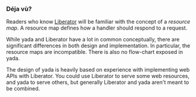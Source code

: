 ### Déja vù?

Readers who know [Liberator](http://clojure-liberator.github.io) will be
familiar with the concept of a _resource map_. A resource map defines how
a handler should respond to a request.

While yada and Liberator have a lot in common conceptually, there are
significant differences in both design and implementation. In
particular, the resource maps are incompatible. There is also no
flow-chart exposed in yada.

The design of yada is heavily based on experience with implementing web
APIs with Liberator. You could use Liberator to serve some web
resources, and yada to serve others, but generally Liberator and yada
aren't meant to be combined.
